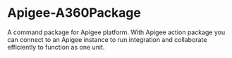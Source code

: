 # Apigee-A360Package
A command package for Apigee platform. With Apigee action package you can connect to an Apigee instance to run integration and collaborate efficiently to function as one unit.
